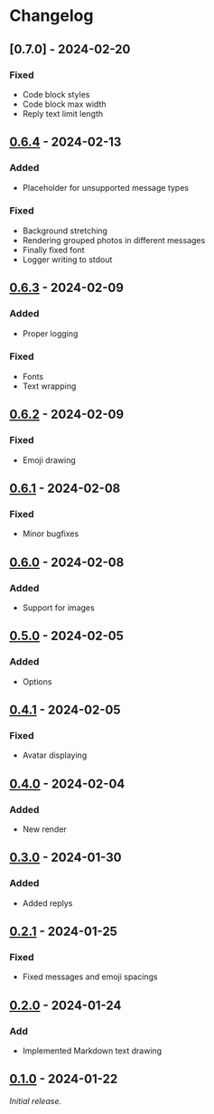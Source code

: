 # Changelog

## [0.7.0] - 2024-02-20

### Fixed

- Code block styles
- Code block max width
- Reply text limit length

## [0.6.4] - 2024-02-13

### Added

- Placeholder for unsupported message types

### Fixed

- Background stretching
- Rendering grouped photos in different messages
- Finally fixed font
- Logger writing to stdout

## [0.6.3] - 2024-02-09

### Added

- Proper logging

### Fixed

- Fonts
- Text wrapping

## [0.6.2] - 2024-02-09

### Fixed

- Emoji drawing

## [0.6.1] - 2024-02-08

### Fixed

- Minor bugfixes

## [0.6.0] - 2024-02-08

### Added

- Support for images

## [0.5.0] - 2024-02-05

### Added

- Options

## [0.4.1] - 2024-02-05

### Fixed

- Avatar displaying

## [0.4.0] - 2024-02-04

### Added

- New render

## [0.3.0] - 2024-01-30

### Added

- Added replys

## [0.2.1] - 2024-01-25

### Fixed

- Fixed messages and emoji spacings

## [0.2.0] - 2024-01-24

### Add

- Implemented Markdown text drawing

## [0.1.0] - 2024-01-22

_Initial release._

[0.6.4]: https://github.com/blbrdv/SimpleQuoteBot/releases/tag/v0.6.4
[0.6.3]: https://github.com/blbrdv/SimpleQuoteBot/releases/tag/v0.6.3
[0.6.2]: https://github.com/blbrdv/SimpleQuoteBot/releases/tag/v0.6.2
[0.6.1]: https://github.com/blbrdv/SimpleQuoteBot/releases/tag/v0.6.1
[0.6.0]: https://github.com/blbrdv/SimpleQuoteBot/releases/tag/v0.6.0
[0.5.0]: https://github.com/blbrdv/SimpleQuoteBot/releases/tag/v0.5.0
[0.4.1]: https://github.com/blbrdv/SimpleQuoteBot/releases/tag/v0.4.1
[0.4.0]: https://github.com/blbrdv/SimpleQuoteBot/releases/tag/v0.4.0
[0.3.0]: https://github.com/blbrdv/SimpleQuoteBot/releases/tag/v0.3.0
[0.2.1]: https://github.com/blbrdv/SimpleQuoteBot/releases/tag/v0.2.1
[0.2.0]: https://github.com/blbrdv/SimpleQuoteBot/releases/tag/v0.2.0
[0.1.0]: https://github.com/blbrdv/SimpleQuoteBot/releases/tag/v0.1.0
